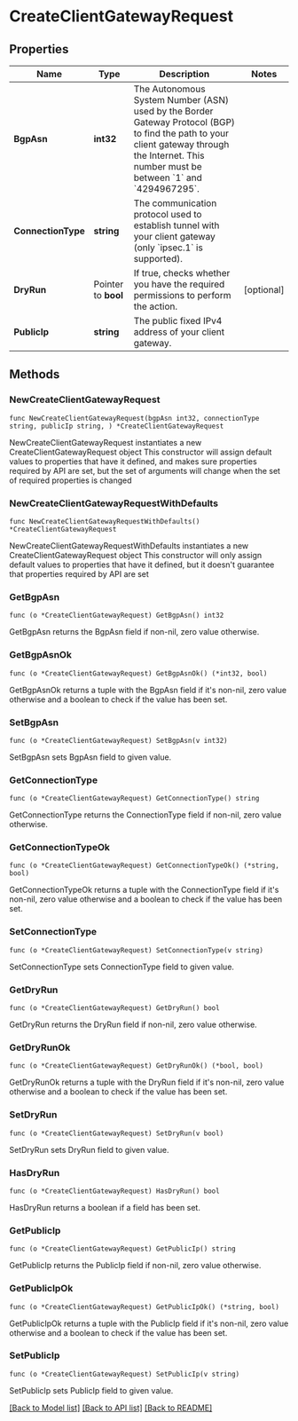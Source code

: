 # CreateClientGatewayRequest

## Properties

Name | Type | Description | Notes
------------ | ------------- | ------------- | -------------
**BgpAsn** | **int32** | The Autonomous System Number (ASN) used by the Border Gateway Protocol (BGP) to find the path to your client gateway through the Internet. This number must be between &#x60;1&#x60; and &#x60;4294967295&#x60;. | 
**ConnectionType** | **string** | The communication protocol used to establish tunnel with your client gateway (only &#x60;ipsec.1&#x60; is supported). | 
**DryRun** | Pointer to **bool** | If true, checks whether you have the required permissions to perform the action. | [optional] 
**PublicIp** | **string** | The public fixed IPv4 address of your client gateway. | 

## Methods

### NewCreateClientGatewayRequest

`func NewCreateClientGatewayRequest(bgpAsn int32, connectionType string, publicIp string, ) *CreateClientGatewayRequest`

NewCreateClientGatewayRequest instantiates a new CreateClientGatewayRequest object
This constructor will assign default values to properties that have it defined,
and makes sure properties required by API are set, but the set of arguments
will change when the set of required properties is changed

### NewCreateClientGatewayRequestWithDefaults

`func NewCreateClientGatewayRequestWithDefaults() *CreateClientGatewayRequest`

NewCreateClientGatewayRequestWithDefaults instantiates a new CreateClientGatewayRequest object
This constructor will only assign default values to properties that have it defined,
but it doesn't guarantee that properties required by API are set

### GetBgpAsn

`func (o *CreateClientGatewayRequest) GetBgpAsn() int32`

GetBgpAsn returns the BgpAsn field if non-nil, zero value otherwise.

### GetBgpAsnOk

`func (o *CreateClientGatewayRequest) GetBgpAsnOk() (*int32, bool)`

GetBgpAsnOk returns a tuple with the BgpAsn field if it's non-nil, zero value otherwise
and a boolean to check if the value has been set.

### SetBgpAsn

`func (o *CreateClientGatewayRequest) SetBgpAsn(v int32)`

SetBgpAsn sets BgpAsn field to given value.


### GetConnectionType

`func (o *CreateClientGatewayRequest) GetConnectionType() string`

GetConnectionType returns the ConnectionType field if non-nil, zero value otherwise.

### GetConnectionTypeOk

`func (o *CreateClientGatewayRequest) GetConnectionTypeOk() (*string, bool)`

GetConnectionTypeOk returns a tuple with the ConnectionType field if it's non-nil, zero value otherwise
and a boolean to check if the value has been set.

### SetConnectionType

`func (o *CreateClientGatewayRequest) SetConnectionType(v string)`

SetConnectionType sets ConnectionType field to given value.


### GetDryRun

`func (o *CreateClientGatewayRequest) GetDryRun() bool`

GetDryRun returns the DryRun field if non-nil, zero value otherwise.

### GetDryRunOk

`func (o *CreateClientGatewayRequest) GetDryRunOk() (*bool, bool)`

GetDryRunOk returns a tuple with the DryRun field if it's non-nil, zero value otherwise
and a boolean to check if the value has been set.

### SetDryRun

`func (o *CreateClientGatewayRequest) SetDryRun(v bool)`

SetDryRun sets DryRun field to given value.

### HasDryRun

`func (o *CreateClientGatewayRequest) HasDryRun() bool`

HasDryRun returns a boolean if a field has been set.

### GetPublicIp

`func (o *CreateClientGatewayRequest) GetPublicIp() string`

GetPublicIp returns the PublicIp field if non-nil, zero value otherwise.

### GetPublicIpOk

`func (o *CreateClientGatewayRequest) GetPublicIpOk() (*string, bool)`

GetPublicIpOk returns a tuple with the PublicIp field if it's non-nil, zero value otherwise
and a boolean to check if the value has been set.

### SetPublicIp

`func (o *CreateClientGatewayRequest) SetPublicIp(v string)`

SetPublicIp sets PublicIp field to given value.



[[Back to Model list]](../README.md#documentation-for-models) [[Back to API list]](../README.md#documentation-for-api-endpoints) [[Back to README]](../README.md)


